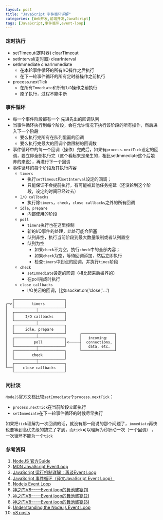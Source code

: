```yaml
---
layout: post
title: "JavaScript 事件循环详解"
categories: [Web开发,前端开发,JavaScript]
tags: [JavaScript,事件循环,event-loop]
---
```




### 定时执行

+ setTimeout(定时器) clearTimeout
+ setInterval(定时器) clearInterval
+ setImmediate clearImmediate
  + 在本轮事件循环的所有I/O操作之后执行
  + 在下一轮事件循环的所有定时器操作之前执行
+ process.nextTick
  + 在所有`Immediate`和所有`I/O`操作之前执行
  + 原子执行，过程不能中断



### 事件循环

+ 每一个事件阶段都有一个 先进先出的回调队列
+ 当事件循环执行到每个阶段，会在允许情况下执行该阶段的所有操作，然后进入下一个阶段
  + 要么执行完所有在队列里面的回调
  + 要么执行完最大的回调个数限制的回调数
+ 事件循环中的每一个回调（操作）完成后，如果有`process.nextTick`设定的回调，要立即全部执行完（这个看起来是亲生的，相比setImmediate这个后娘养的来说），再进行下一个回调
+ 事件循环的每个阶段及其执行内容
  + `timers` 
    + 执行`setTimeout`和`setInterval`设定的回调；
    + 只能保证不会提前执行，有可能被其他任务拖延（还没轮到这个阶段，设定的时间已经过去）
  + `I/O callbacks` 
    + 执行除`timers`，`check`，`close callbacks`之外的所有回调
  + `idle`,` prepare` 
    + 内部使用的阶段
  + `poll` 
    + `timers`执行也在这里控制
    + 新的I/O事件的处理，此处可能会阻塞
    + 队列非空，执行当前阶段到最大数量限制或者队列置空
    + 队列为空
      + 如果`check`不为空，执行`check`中的全部内容；
      + 如果`check`为空，等待回调添加，然后立即执行
      + 检查`timers`中到点的回调，并执行`times`阶段
  + `check` 
    + `setImmediate`设定的回调（相比起来后娘养的）
    + 在poll完成时执行
  + `close callbacks` 
    + I/O关闭的回调，比如socket.on('close','...')



```
   ┌───────────────────────┐
┌─>│        timers         │
│  └──────────┬────────────┘
│  ┌──────────┴────────────┐
│  │     I/O callbacks     │
│  └──────────┬────────────┘
│  ┌──────────┴────────────┐
│  │     idle, prepare     │
│  └──────────┬────────────┘      ┌───────────────┐
│  ┌──────────┴────────────┐      │   incoming:   │
│  │         poll          │<─────┤  connections, │
│  └──────────┬────────────┘      │   data, etc.  │
│  ┌──────────┴────────────┐      └───────────────┘
│  │        check          │
│  └──────────┬────────────┘
│  ┌──────────┴────────────┐
└──┤    close callbacks    │
   └───────────────────────┘
```





### 闲扯淡

`NodeJS`官方文档比较`setImmediate`个`process.nextTick`：

+ `process.nextTick`在当前阶段立即执行
+ `setImmediate`在下一轮事件循环的时候尽早执行

如果把`tick`理解为一次回调的话，就没有那一段说的那个问题了，`immediate`再快也要等到高优先级的搞完了才到，而`tick`可以理解为秒针动一次（一个回调） ，一次循环不能为一个`tick`



### 参考资料

1.  [NodeJS 官方Guide](https://nodejs.org/en/docs/guides/event-loop-timers-and-nexttick/)
2.  [MDN JavaScript EventLoop](https://developer.mozilla.org/en-US/docs/Web/JavaScript/EventLoop)
3.  [JavaScript 运行机制详解：再谈Event Loop](http://www.ruanyifeng.com/blog/2014/10/event-loop.html)
4.  [JavaScript 事件循环（译文JavaScript Event Loop）](https://segmentfault.com/a/1190000006811224)
5.  [Nodejs Event Loop](http://stackoverflow.com/questions/10680601/nodejs-event-loop)
6.  [神之门V8-----Event loop的舞池盛宴(1)](http://blog.csdn.net/u013700510/article/details/53396166)
7.  [神之门V8-----Event loop的舞池盛宴(2)](http://blog.csdn.net/u013700510/article/details/53401838)
8.  [神之门V8-----Event loop的舞池盛宴(3)](http://blog.csdn.net/u013700510/article/details/53413828)
9.  [Understanding the Node.js Event Loop](https://blog.risingstack.com/node-js-at-scale-understanding-node-js-event-loop/)
10.  [v8 posts](http://wingolog.org/tags/v8)

